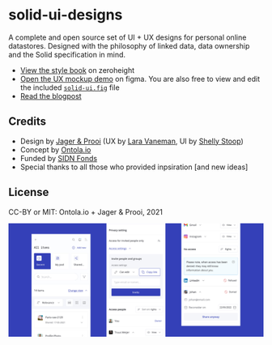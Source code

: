 # solid-ui-designs

A complete and open source set of UI + UX designs for personal online datastores.
Designed with the philosophy of linked data, data ownership and the Solid specification in mind.

- [View the style book](https://zeroheight.com/756e7c07f/p/919ed8-solid-ui-kit) on zeroheight
- [Open the UX mockup demo](https://www.figma.com/proto/wkc2XEA6Lddai8n4PUU83C/Solidstarter-Prototype?page-id=327%3A0&node-id=335%3A32985&viewport=289%2C241%2C0.04754795879125595&scaling=scale-down) on figma. You are also free to view and edit the included [`solid-ui.fig`](solid-ui.fig) file
- [Read the blogpost](https://ontola.io/blog/ui-for-pods/)

## Credits

- Design by [Jager & Prooi](https://jagerenprooi.nl/) (UX by [Lara Vaneman](https://www.linkedin.com/in/laravaneman/), UI by [Shelly Stoop](https://www.linkedin.com/in/shellystoop/))
- Concept by [Ontola.io](https://ontola.io/)
- Funded by [SIDN Fonds](https://www.sidnfonds.nl/nieuws/open-call-techneut-zoekt-ontwerper)
- Special thanks to all those who provided inpsiration [and new ideas]

## License

CC-BY or MIT: Ontola.io + Jager & Prooi, 2021

![](./solid-1.jpg)
